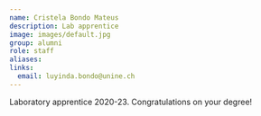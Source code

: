 ```yaml
---
name: Cristela Bondo Mateus
description: Lab apprentice
image: images/default.jpg
group: alumni
role: staff
aliases:
links:
  email: luyinda.bondo@unine.ch 
---
```


Laboratory apprentice 2020-23. Congratulations on your degree!
